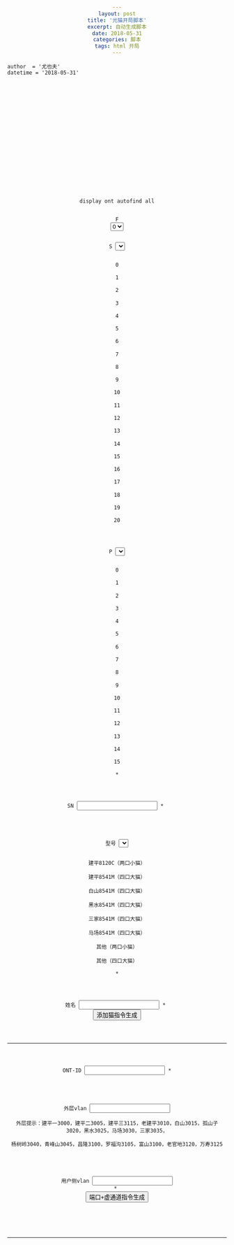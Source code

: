 ```yaml
---
layout: post
title: '光猫开局脚本'
excerpt: 自动生成脚本
date: 2018-05-31
categories: 脚本
tags: html 开局
---
```

```flow
author  = '尤也夫'
datetime = '2018-05-31'
```


<code>
<head>
    <meta charset="gb2312">
 <title>光猫开局脚本生成 @observer</title>
    <meta name="description" content="光猫开局脚本生成 @observer">

<script>
    function make1()
    {

		 var f=document.getElementById("f");
		 var s=document.getElementById("s");
		 var p=document.getElementById("p");
		 var sn=document.getElementById("sn");
		 var model=document.getElementById("model");
		 var name=document.getElementById("name");

		 if(sn.value==""){
		 alert("注意，sn忘记填了");
		 }else if(name.value==""){
		 alert("忘记填名字了");
		 }else{
        var showcommed =document.createElement("showcommed");
        showcommed.innerHTML="</br>interface gpon "+f.value+"/"+s.value+"</br> ont add "+p.value+" sn-auth "+sn.value+" omci ont-lineprofile-id 5 ont-srvprofile-id "+model.value+" desc "+name.value+"<br><br><br>";
        document.body.appendChild(showcommed);
		}
    }
	   function make2()
    {

		 var f=document.getElementById("f");
		 var s=document.getElementById("s");
		 var p=document.getElementById("p");
		 var sn=document.getElementById("sn");
		 var model=document.getElementById("model");
		 var ontid=document.getElementById("ontid");
		 var outtervlan=document.getElementById("outtervlan");
		 var innervlan=document.getElementById("innervlan");

		 if(sn.value==""){
		 alert("注意，sn忘记填了,这个不能删");
		 }else if(name.value==""){
		 alert("忘记填名字了,这个不能删");
		 }else if(ontid.value==""||outtervlan.value==""||innervlan.value==""){
		 alert("检查ontid，外层vlan，用户侧vlan是否填写");
		 }else{
        var showcommed =document.createElement("showcommed");
        showcommed.innerHTML="ont port native-vlan "+p.value+" "+ontid.value+" eth 1 vlan 111 priority 0<br>ont port native-vlan "+p.value+" "+ontid.value+" eth 2 vlan 60 priority 0<br>quit<br><br><br>"+"service-port  vlan "+outtervlan.value+" gpon "+f.value+"/"+s.value+"/"+p.value+" ont "+ontid.value+" gemport 3 multi-service user-vlan 111 tag-transform translate-and-add inner-vlan "+innervlan.value+" inner-priority 0 </br></br></br>"+"service-port  vlan 60 gpon "+f.value+"/"+s.value+"/"+p.value+" ont "+ontid.value+" gemport 4 multi-service user-vlan 60 tag-transform translate inbound traffic-table index 6 outbound traffic-table index 6</br></br></br>";
        document.body.appendChild(showcommed);
		}
    }
</script>
</head>
<style>
div{
    margin:0 auto;
    text-align:center
}
</style>
<body >
 <div>
<br>
<br>
<br>
display ont autofind all<br><br>
F
<select id="f"  >
<option value ="0">0</option>
<option value ="1">1</option>
<option value ="2">2</option>
<option value ="3">3</option>
</select>

S
<select id="s"  >
<option value ="0">0</option>
<option value ="1">1</option>
<option value ="2">2</option>
<option value ="3">3</option>
<option value ="4">4</option>
<option value ="5">5</option>
<option value ="6">6</option>
<option value ="7">7</option>
<option value ="8">8</option>
<option value ="9">9</option>
<option value ="10">10</option>
<option value ="11">11</option>
<option value ="12">12</option>
<option value ="13">13</option>
<option value ="14">14</option>
<option value ="15">15</option>
<option value ="16">16</option>
<option value ="17">17</option>
<option value ="18">18</option>
<option value ="19">19</option>
<option value ="20">20</option>
</select>

P
<select id="p"  >
<option value ="0">0</option>
<option value ="1">1</option>
<option value ="2">2</option>
<option value ="3">3</option>
<option value ="4">4</option>
<option value ="5">5</option>
<option value ="6">6</option>
<option value ="7">7</option>
<option value ="8">8</option>
<option value ="9">9</option>
<option value ="10">10</option>
<option value ="11">11</option>
<option value ="12">12</option>
<option value ="13">13</option>
<option value ="14">14</option>
<option value ="15">15</option>
</select> * <br><br>

SN
<input id = "sn" type = "text" required="required">
*
</input>
<br><br>

型号
<select id="model"  >
<option value ="2">建平8120C（两口小猫）</option>
<option value ="3">建平8541M（四口大猫）</option>
<option value ="1">白山8541M（四口大猫）</option>
<option value ="1">黑水8541M（四口大猫）</option>
<option value ="1">三家8541M（四口大猫）</option>
<option value ="1">马场8541M（四口大猫）</option>
<option value ="1">其他（两口小猫）</option>
<option value ="2">其他（四口大猫）</option>
</select> * <br><br>

姓名
<input id = "name" type = "text" required="required">
*
</input>
<input type="button" id="btn1" value="添加猫指令生成" onclick="make1()"><br><br>
<hr>

ONT-ID
<input id = "ontid" type = "text" required="required">
*
</input>
<br><br>

外层vlan
<input id = "outtervlan" type = "text" required="required">
<br>外层提示：建平一3000，建平二3005，建平三3115，老建平3010，白山3015，孤山子3020，黑水3025，马场3030，三家3035，
<br>杨树岭3040，青峰山3045，昌隆3100，罗福沟3105，富山3100，老官地3120，万寿3125
</input>
<br><br>

用户侧vlan
<input id = "innervlan" type = "text" required="required">
*
</input>
<input type="button" id="btn2" value="端口+虚通道指令生成" onclick="make2()"><br><br>
 </div>
<hr>
</body>
</code>